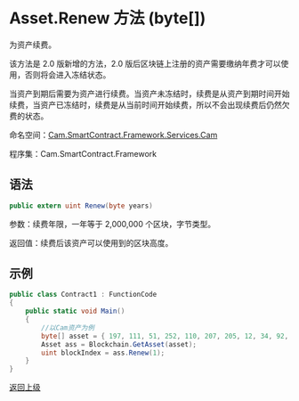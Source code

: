 # Asset.Renew 方法 (byte[])

为资产续费。

该方法是 2.0 版新增的方法，2.0 版后区块链上注册的资产需要缴纳年费才可以使用，否则将会进入冻结状态。

当资产到期后需要为资产进行续费。当资产未冻结时，续费是从资产到期时间开始续费，当资产已冻结时，续费是从当前时间开始续费，所以不会出现续费后仍然欠费的状态。

命名空间：[Cam.SmartContract.Framework.Services.Cam](../../Cam.md)

程序集：Cam.SmartContract.Framework

## 语法

```c#
public extern uint Renew(byte years)
```

参数：续费年限，一年等于 2,000,000 个区块，字节类型。

返回值：续费后该资产可以使用到的区块高度。

## 示例

```c#
public class Contract1 : FunctionCode
{
    public static void Main()
    {
        //以Cam资产为例
        byte[] asset = { 197, 111, 51, 252, 110, 207, 205, 12, 34, 92, 74, 179, 86, 254, 229, 147, 144, 175, 133, 96, 190, 14, 147, 15, 174, 190, 116, 166, 218, 255, 124, 155 };
        Asset ass = Blockchain.GetAsset(asset);
        uint blockIndex = ass.Renew(1);
    }
}
```



[返回上级](../Asset.md)